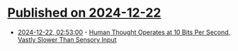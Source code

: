 # [Published on 2024-12-22](index.md)

* [2024-12-22, 02:53:00](https://soylentnews.org/article.pl?sid=24/12/21/0317256&from=rss) - [Human Thought Operates at 10 Bits Per Second, Vastly Slower Than Sensory Input](https://soylentnews.org/article.pl?sid=24/12/21/0317256&from=rss)
